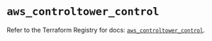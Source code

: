 # `aws_controltower_control`

Refer to the Terraform Registry for docs: [`aws_controltower_control`](https://registry.terraform.io/providers/hashicorp/aws/6.10.0/docs/resources/controltower_control).
